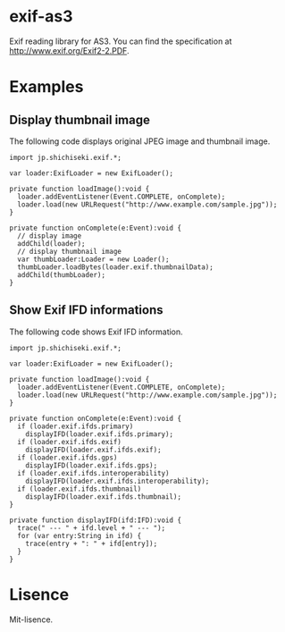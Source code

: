 exif-as3
========

Exif reading library for AS3. You can find the specification at http://www.exif.org/Exif2-2.PDF.

Examples
========

Display thumbnail image
-----------------------

The following code displays original JPEG image and thumbnail image.

    import jp.shichiseki.exif.*;
    
    var loader:ExifLoader = new ExifLoader();
    
    private function loadImage():void {
      loader.addEventListener(Event.COMPLETE, onComplete);
      loader.load(new URLRequest("http://www.example.com/sample.jpg"));
    }
    
    private function onComplete(e:Event):void {
      // display image
      addChild(loader);
      // display thumbnail image
      var thumbLoader:Loader = new Loader();
      thumbLoader.loadBytes(loader.exif.thumbnailData);
      addChild(thumbLoader);
    }

Show Exif IFD informations
--------------------------

The following code shows Exif IFD information.

    import jp.shichiseki.exif.*;
    
    var loader:ExifLoader = new ExifLoader();
    
    private function loadImage():void {
      loader.addEventListener(Event.COMPLETE, onComplete);
      loader.load(new URLRequest("http://www.example.com/sample.jpg"));
    }
    
    private function onComplete(e:Event):void {
      if (loader.exif.ifds.primary)
        displayIFD(loader.exif.ifds.primary);
      if (loader.exif.ifds.exif)
        displayIFD(loader.exif.ifds.exif);
      if (loader.exif.ifds.gps)
        displayIFD(loader.exif.ifds.gps);
      if (loader.exif.ifds.interoperability)
        displayIFD(loader.exif.ifds.interoperability);
      if (loader.exif.ifds.thumbnail)
        displayIFD(loader.exif.ifds.thumbnail);
    }
    
    private function displayIFD(ifd:IFD):void {
      trace(" --- " + ifd.level + " --- ");
      for (var entry:String in ifd) {
        trace(entry + ": " + ifd[entry]);
      }
    }

Lisence
=======

Mit-lisence.
